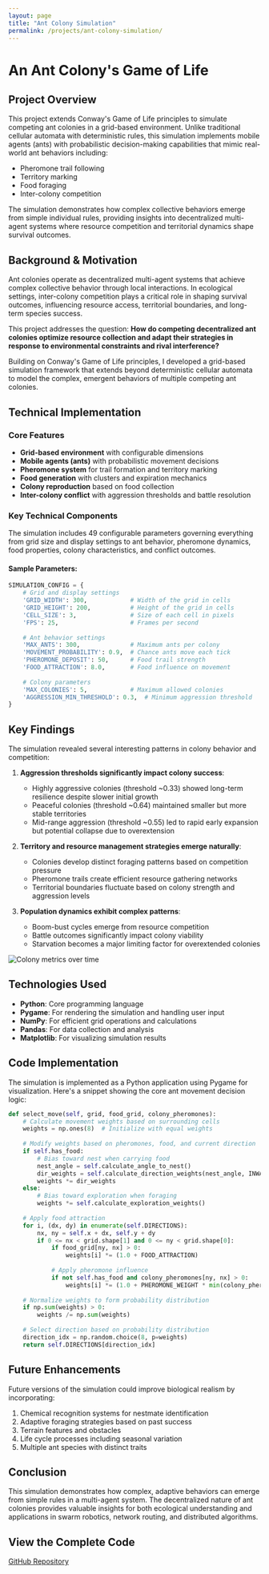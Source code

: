 ```yaml
---
layout: page
title: "Ant Colony Simulation"
permalink: /projects/ant-colony-simulation/
---
```


# An Ant Colony's Game of Life

## Project Overview

This project extends Conway's Game of Life principles to simulate competing ant colonies in a grid-based environment. Unlike traditional cellular automata with deterministic rules, this simulation implements mobile agents (ants) with probabilistic decision-making capabilities that mimic real-world ant behaviors including:

- Pheromone trail following
- Territory marking
- Food foraging
- Inter-colony competition

The simulation demonstrates how complex collective behaviors emerge from simple individual rules, providing insights into decentralized multi-agent systems where resource competition and territorial dynamics shape survival outcomes.

## Background & Motivation

Ant colonies operate as decentralized multi-agent systems that achieve complex collective behavior through local interactions. In ecological settings, inter-colony competition plays a critical role in shaping survival outcomes, influencing resource access, territorial boundaries, and long-term species success.

This project addresses the question: **How do competing decentralized ant colonies optimize resource collection and adapt their strategies in response to environmental constraints and rival interference?**

Building on Conway's Game of Life principles, I developed a grid-based simulation framework that extends beyond deterministic cellular automata to model the complex, emergent behaviors of multiple competing ant colonies.

## Technical Implementation

### Core Features
- **Grid-based environment** with configurable dimensions
- **Mobile agents (ants)** with probabilistic movement decisions
- **Pheromone system** for trail formation and territory marking
- **Food generation** with clusters and expiration mechanics
- **Colony reproduction** based on food collection
- **Inter-colony conflict** with aggression thresholds and battle resolution

### Key Technical Components

The simulation includes 49 configurable parameters governing everything from grid size and display settings to ant behavior, pheromone dynamics, food properties, colony characteristics, and conflict outcomes.

#### Sample Parameters:
```python
SIMULATION_CONFIG = {
    # Grid and display settings
    'GRID_WIDTH': 300,            # Width of the grid in cells
    'GRID_HEIGHT': 200,           # Height of the grid in cells
    'CELL_SIZE': 3,               # Size of each cell in pixels
    'FPS': 25,                    # Frames per second
    
    # Ant behavior settings
    'MAX_ANTS': 300,              # Maximum ants per colony
    'MOVEMENT_PROBABILITY': 0.9,  # Chance ants move each tick
    'PHEROMONE_DEPOSIT': 50,      # Food trail strength
    'FOOD_ATTRACTION': 8.0,       # Food influence on movement
    
    # Colony parameters
    'MAX_COLONIES': 5,            # Maximum allowed colonies
    'AGGRESSION_MIN_THRESHOLD': 0.3,  # Minimum aggression threshold
}
```

## Key Findings

The simulation revealed several interesting patterns in colony behavior and competition:

1. **Aggression thresholds significantly impact colony success**:
   - Highly aggressive colonies (threshold ~0.33) showed long-term resilience despite slower initial growth
   - Peaceful colonies (threshold ~0.64) maintained smaller but more stable territories
   - Mid-range aggression (threshold ~0.55) led to rapid early expansion but potential collapse due to overextension

2. **Territory and resource management strategies emerge naturally**:
   - Colonies develop distinct foraging patterns based on competition pressure
   - Pheromone trails create efficient resource gathering networks
   - Territorial boundaries fluctuate based on colony strength and aggression levels

3. **Population dynamics exhibit complex patterns**:
   - Boom-bust cycles emerge from resource competition
   - Battle outcomes significantly impact colony viability
   - Starvation becomes a major limiting factor for overextended colonies

![Colony metrics over time](/assets/images/ant_colony_metrics.png)

## Technologies Used

- **Python**: Core programming language
- **Pygame**: For rendering the simulation and handling user input
- **NumPy**: For efficient grid operations and calculations
- **Pandas**: For data collection and analysis
- **Matplotlib**: For visualizing simulation results

## Code Implementation

The simulation is implemented as a Python application using Pygame for visualization. Here's a snippet showing the core ant movement decision logic:
```python
def select_move(self, grid, food_grid, colony_pheromones):
    # Calculate movement weights based on surrounding cells
    weights = np.ones(8)  # Initialize with equal weights
    
    # Modify weights based on pheromones, food, and current direction
    if self.has_food:
        # Bias toward nest when carrying food
        nest_angle = self.calculate_angle_to_nest()
        dir_weights = self.calculate_direction_weights(nest_angle, INWARD_DIRECTION_WEIGHT)
        weights *= dir_weights
    else:
        # Bias toward exploration when foraging
        weights *= self.calculate_exploration_weights()
    
    # Apply food attraction
    for i, (dx, dy) in enumerate(self.DIRECTIONS):
        nx, ny = self.x + dx, self.y + dy
        if 0 <= nx < grid.shape[1] and 0 <= ny < grid.shape[0]:
            if food_grid[ny, nx] > 0:
                weights[i] *= (1.0 + FOOD_ATTRACTION)
            
            # Apply pheromone influence
            if not self.has_food and colony_pheromones[ny, nx] > 0:
                weights[i] *= (1.0 + PHEROMONE_WEIGHT * min(colony_pheromones[ny, nx], 1.0))
    
    # Normalize weights to form probability distribution
    if np.sum(weights) > 0:
        weights /= np.sum(weights)
        
    # Select direction based on probability distribution
    direction_idx = np.random.choice(8, p=weights)
    return self.DIRECTIONS[direction_idx]
```

## Future Enhancements

Future versions of the simulation could improve biological realism by incorporating:

1. Chemical recognition systems for nestmate identification
2. Adaptive foraging strategies based on past success
3. Terrain features and obstacles
4. Life cycle processes including seasonal variation
5. Multiple ant species with distinct traits

## Conclusion

This simulation demonstrates how complex, adaptive behaviors can emerge from simple rules in a multi-agent system. The decentralized nature of ant colonies provides valuable insights for both ecological understanding and applications in swarm robotics, network routing, and distributed algorithms.

## View the Complete Code

[GitHub Repository](https://github.com/yourusername/ant-colony-simulation)
